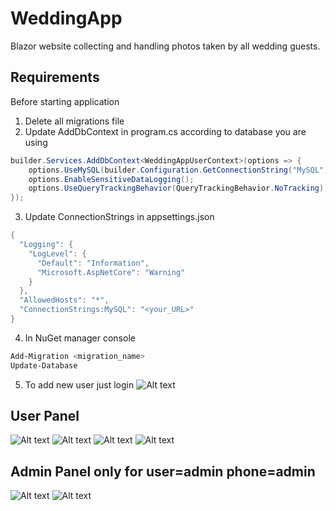 # WeddingApp
Blazor website collecting and handling photos taken by all wedding guests.

## Requirements
Before starting application

1. Delete all migrations file
2. Update AddDbContext in program.cs according to database you are using

```c#
builder.Services.AddDbContext<WeddingAppUserContext>(options => {
    options.UseMySQL(builder.Configuration.GetConnectionString("MySQL"));
    options.EnableSensitiveDataLogging();
    options.UseQueryTrackingBehavior(QueryTrackingBehavior.NoTracking);
});

```
3. Update ConnectionStrings in appsettings.json
```c#
{
  "Logging": {
    "LogLevel": {
      "Default": "Information",
      "Microsoft.AspNetCore": "Warning"
    }
  },
  "AllowedHosts": "*",
  "ConnectionStrings:MySQL": "<your_URL>"
}

```
4. In NuGet manager console
```bash
Add-Migration <migration_name>
Update-Database
```
5. To add new user just login
![Alt text](https://github.com/Tyreyn/WeddingApp/login.png "This is login image")

## User Panel
![Alt text](https://github.com/Tyreyn/WeddingApp/gallery.png "This is gallery panel")
![Alt text](https://github.com/Tyreyn/WeddingApp/galleryfilled.png "This is filled gallery panel")
![Alt text](https://github.com/Tyreyn/WeddingApp/weddingplan.png "This is gallery panel")
![Alt text](https://github.com/Tyreyn/WeddingApp/weddingplanfilled.png "This is filled gallery panel")

## Admin Panel only for user=admin phone=admin
![Alt text](https://github.com/Tyreyn/WeddingApp/admin1.png "This is admin panel")
![Alt text](https://github.com/Tyreyn/WeddingApp/admin2.png "This is admin panel")
